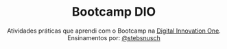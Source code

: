 <h1 align="center">Bootcamp DIO</h1>
<p align="center">Atividades práticas que aprendi com o Bootcamp na <a href="https://www.dio.me">Digital Innovation One</a>.<br>Ensinamentos por: <a href="github.com/stebsnusch">@stebsnusch</a></p>
